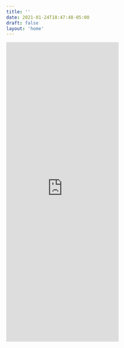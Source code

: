 ```yaml
---
title: ''
date: 2021-01-24T18:47:48-05:00
draft: false
layout: 'home'
---
```


<iframe src="https://docs.google.com/forms/d/e/1FAIpQLScW5mEPe3XSmHmIGhvNn8x7EDL6GOJGFPnKT-6Yp4JkcdiUIQ/viewform?embedded=true" class="google-form" height="800" frameborder="0" marginheight="0" marginwidth="0">Loading…</iframe>
